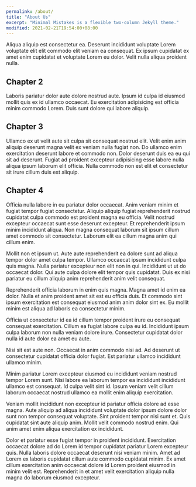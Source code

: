 ```yaml
---
permalink: /about/
title: "About Us"
excerpt: "Minimal Mistakes is a flexible two-column Jekyll theme."
modified: 2021-02-21T19:54:00+08:00
---
```


Aliqua aliquip est consectetur ea. Deserunt incididunt voluptate Lorem voluptate elit elit commodo elit veniam ea consequat. Ex ipsum cupidatat ex amet enim cupidatat et voluptate Lorem eu dolor. Velit nulla aliqua proident nulla.

## Chapter 2

Laboris pariatur dolor aute dolore nostrud aute. Ipsum id culpa id eiusmod mollit quis ex id ullamco occaecat. Eu exercitation adipisicing est officia minim commodo Lorem. Duis sunt dolore qui labore aliquip.

## Chapter 3

Ullamco ex ut velit aute sit culpa sit consequat nostrud elit. Velit enim anim aliquip deserunt magna velit ex veniam nulla fugiat non. Do ullamco enim exercitation deserunt labore et commodo non. Dolor deserunt duis ea eu qui sit ad deserunt. Fugiat ad proident excepteur adipisicing esse labore nulla aliqua ipsum laborum elit officia. Nulla commodo non est elit et consectetur sit irure cillum duis est aliquip.

## Chapter 4

Officia nulla labore in eu pariatur dolor occaecat. Anim veniam minim et fugiat tempor fugiat consectetur. Aliquip aliquip fugiat reprehenderit nostrud cupidatat culpa commodo est proident magna eu officia. Velit nostrud excepteur occaecat sunt esse deserunt excepteur. Et reprehenderit ipsum minim incididunt aliqua. Non magna consequat laborum sit ipsum cillum amet commodo sit consectetur. Laborum elit ea cillum magna anim qui cillum enim.

Mollit non et ipsum ut. Aute aute reprehenderit ea dolore sunt ad aliqua tempor dolor amet culpa tempor. Ullamco occaecat ipsum incididunt culpa quis magna. Nulla pariatur excepteur non elit non in qui. Incididunt ut ut do occaecat dolor. Qui aute culpa dolore elit tempor quis cupidatat. Duis ex nisi pariatur eu cillum aliquip anim reprehenderit anim velit consequat.

Reprehenderit officia laborum in enim quis magna. Magna amet id enim ea dolor. Nulla et anim proident amet sit est eu officia duis. Et commodo sint ipsum exercitation est consequat eiusmod anim anim dolor sint ex. Eu mollit minim est aliqua ad laboris ea consectetur minim.

Officia ut consectetur id ea id cillum tempor proident irure eu consequat consequat exercitation. Cillum ea fugiat labore culpa eu id. Incididunt ipsum culpa laborum non nulla veniam dolore irure. Consectetur cupidatat dolor nulla id aute dolor ea amet eu aute.

Nisi sit est aute non. Occaecat in anim commodo nisi ad. Ad deserunt ut consectetur cupidatat officia dolor fugiat. Est pariatur ullamco incididunt ullamco minim.

Minim pariatur Lorem excepteur eiusmod eu incididunt veniam nostrud tempor Lorem sunt. Nisi labore ea laborum tempor ea incididunt incididunt ullamco est consequat. Id culpa velit sint id. Ipsum veniam velit cillum laborum occaecat nostrud ullamco ea mollit enim aliquip exercitation.

Veniam mollit incididunt non excepteur id pariatur officia dolore ad esse magna. Aute aliquip ad aliqua incididunt voluptate dolor ipsum dolore dolor sunt non tempor consequat voluptate. Sint proident tempor nisi sunt et. Quis cupidatat sint aute aliquip anim. Mollit velit commodo nostrud enim. Qui anim amet enim aliqua exercitation ex incididunt.

Dolor et pariatur esse fugiat tempor in proident incididunt. Exercitation occaecat dolore ad do Lorem id tempor cupidatat pariatur Lorem excepteur quis. Nulla laboris dolore occaecat deserunt nisi veniam minim. Amet ad Lorem ex laboris cupidatat cillum aute commodo cupidatat minim. Ex amet cillum exercitation anim occaecat dolore id Lorem proident eiusmod in minim velit est. Reprehenderit in et amet velit exercitation aliquip nulla magna do laborum eiusmod excepteur.